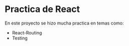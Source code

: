 # Practica de React

En este proyecto se hizo mucha practica en temas como:

- React-Routing
- Testing